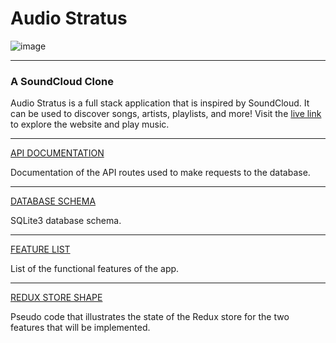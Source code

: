 
# Audio Stratus
![image](https://user-images.githubusercontent.com/106204127/196734315-4e4baafe-2799-42ab-bc9a-217f99fbc7e6.png)


***
### A SoundCloud Clone

Audio Stratus is a full stack application that is inspired by SoundCloud. It can be used to discover songs, artists, playlists, and more! Visit the [live link](https://audio-stratus.herokuapp.com/) to explore the website and play music.

***

[API DOCUMENTATION](https://github.com/jcgilb/API-project/wiki/API-Routes)

Documentation of the API routes used to make requests to the database.

***
[DATABASE SCHEMA](https://github.com/jcgilb/API-project/wiki/Database-Schema)

SQLite3 database schema.

***
[FEATURE LIST](https://github.com/jcgilb/API-project/wiki/Feature-List)

List of the functional features of the app. 

***
[REDUX STORE SHAPE](https://github.com/jcgilb/API-project/wiki/Redux-Store-Shape)

Pseudo code that illustrates the state of the Redux store for the two features that will be implemented. 

